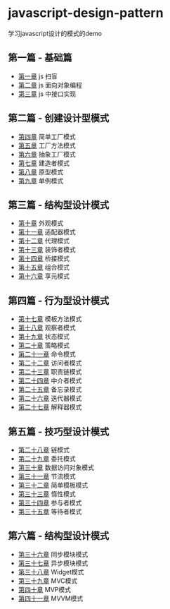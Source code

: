 # javascript-design-pattern
学习javascript设计的模式的demo

## 第一篇 - 基础篇

*   [第一章](https://github.com/snailTJ/javascript-design-pattern/tree/master/chapter_01) js 扫盲
*   [第二章](https://github.com/snailTJ/javascript-design-pattern/tree/master/chapter_02) js 面向对象编程
*   [第三章](https://github.com/snailTJ/javascript-design-pattern/tree/master/chapter_03) js 中接口实现

## 第二篇 - 创建设计型模式

*   [第四章](https://github.com/snailTJ/javascript-design-pattern/tree/master/chapter_04) 简单工厂模式
*   [第五章](https://github.com/snailTJ/javascript-design-pattern/tree/master/chapter_05) 工厂方法模式
*   [第六章](https://github.com/snailTJ/javascript-design-pattern/tree/master/chapter_06) 抽象工厂模式
*   [第七章](https://github.com/snailTJ/javascript-design-pattern/tree/master/chapter_07) 建造者模式
*   [第八章](https://github.com/snailTJ/javascript-design-pattern/tree/master/chapter_08) 原型模式
*   [第九章](https://github.com/snailTJ/javascript-design-pattern/tree/master/chapter_09) 单例模式

## 第三篇 - 结构型设计模式

*   [第十章](https://github.com/snailTJ/javascript-design-pattern/tree/master/chapter_10) 外观模式
*   [第十一章](https://github.com/snailTJ/javascript-design-pattern/tree/master/chapter_11) 适配器模式
*   [第十二章](https://github.com/snailTJ/javascript-design-pattern/tree/master/chapter_12) 代理模式
*   [第十三章](https://github.com/snailTJ/javascript-design-pattern/tree/master/chapter_13) 装饰者模式
*   [第十四章](https://github.com/snailTJ/javascript-design-pattern/tree/master/chapter_14) 桥接模式
*   [第十五章](https://github.com/snailTJ/javascript-design-pattern/tree/master/chapter_15) 组合模式
*   [第十六章](https://github.com/snailTJ/javascript-design-pattern/tree/master/chapter_16) 享元模式

## 第四篇 - 行为型设计模式

*   [第十七章](https://github.com/snailTJ/javascript-design-pattern/tree/master/chapter_17) 模板方法模式
*   [第十八章](https://github.com/snailTJ/javascript-design-pattern/tree/master/chapter_18) 观察者模式
*   [第十九章](https://github.com/snailTJ/javascript-design-pattern/tree/master/chapter_19) 状态模式
*   [第二十章](https://github.com/snailTJ/javascript-design-pattern/tree/master/chapter_20) 策略模式
*   [第二十一章](https://github.com/snailTJ/javascript-design-pattern/tree/master/chapter_21) 命令模式
*   [第二十二章](https://github.com/snailTJ/javascript-design-pattern/tree/master/chapter_22) 访问者模式
*   [第二十三章](https://github.com/snailTJ/javascript-design-pattern/tree/master/chapter_23) 职责链模式
*   [第二十四章](https://github.com/snailTJ/javascript-design-pattern/tree/master/chapter_24) 中介者模式
*   [第二十五章](https://github.com/snailTJ/javascript-design-pattern/tree/master/chapter_25) 备忘录模式
*   [第二十六章](https://github.com/snailTJ/javascript-design-pattern/tree/master/chapter_26) 迭代器模式
*   [第二十七章](https://github.com/snailTJ/javascript-design-pattern/tree/master/chapter_27) 解释器模式

## 第五篇 - 技巧型设计模式 

*   [第二十八章](https://github.com/snailTJ/javascript-design-pattern/tree/master/chapter_28) 链模式
*   [第二十九章](https://github.com/snailTJ/javascript-design-pattern/tree/master/chapter_29) 委托模式
*   [第三十章](https://github.com/snailTJ/javascript-design-pattern/tree/master/chapter_30) 数据访问对象模式
*   [第三十一章](https://github.com/snailTJ/javascript-design-pattern/tree/master/chapter_31) 节流模式
*   [第三十二章](https://github.com/snailTJ/javascript-design-pattern/tree/master/chapter_32) 简单模板模式
*   [第三十三章](https://github.com/snailTJ/javascript-design-pattern/tree/master/chapter_33) 惰性模式
*   [第三十四章](https://github.com/snailTJ/javascript-design-pattern/tree/master/chapter_34) 参与者模式
*   [第三十五章](https://github.com/snailTJ/javascript-design-pattern/tree/master/chapter_35) 等待者模式

## 第六篇 - 结构型设计模式

*   [第三十六章](https://github.com/snailTJ/javascript-design-pattern/tree/master/chapter_36) 同步模块模式
*   [第三十七章](https://github.com/snailTJ/javascript-design-pattern/tree/master/chapter_37) 异步模块模式
*   [第三十八章](https://github.com/snailTJ/javascript-design-pattern/tree/master/chapter_38) Widget模式
*   [第三十九章](https://github.com/snailTJ/javascript-design-pattern/tree/master/chapter_39) MVC模式
*   [第四十章](https://github.com/snailTJ/javascript-design-pattern/tree/master/chapter_40) MVP模式
*   [第四十一章](https://github.com/snailTJ/javascript-design-pattern/tree/master/chapter_41) MVVM模式
